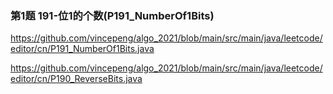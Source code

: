### 第1题 191-位1的个数(P191_NumberOf1Bits)

https://github.com/vincepeng/algo_2021/blob/main/src/main/java/leetcode/editor/cn/P191_NumberOf1Bits.java

https://github.com/vincepeng/algo_2021/blob/main/src/main/java/leetcode/editor/cn/P190_ReverseBits.java







